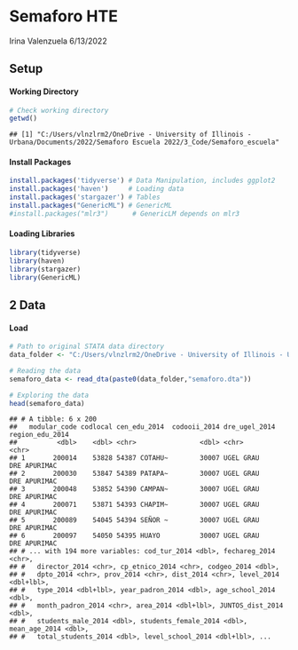 Semaforo HTE
================
Irina Valenzuela
6/13/2022

## Setup

#### Working Directory

``` r
# Check working directory
getwd()
```

    ## [1] "C:/Users/vlnzlrm2/OneDrive - University of Illinois - Urbana/Documents/2022/Semaforo Escuela 2022/3_Code/Semaforo_escuela"

#### Install Packages

``` r
install.packages('tidyverse') # Data Manipulation, includes ggplot2
install.packages('haven')     # Loading data
install.packages('stargazer') # Tables
install.packages("GenericML") # GenericML
#install.packages("mlr3")      # GenericLM depends on mlr3
```

#### Loading Libraries

``` r
library(tidyverse)
library(haven)
library(stargazer)
library(GenericML)
```

## 2 Data

#### Load

``` r
# Path to original STATA data directory
data_folder <- "C:/Users/vlnzlrm2/OneDrive - University of Illinois - Urbana/Documents/2022/Semaforo Escuela 2022/2_Data/"

# Reading the data
semaforo_data <- read_dta(paste0(data_folder,"semaforo.dta"))

# Exploring the data
head(semaforo_data)
```

    ## # A tibble: 6 x 200
    ##   modular_code codlocal cen_edu_2014  codooii_2014 dre_ugel_2014 region_edu_2014
    ##          <dbl>    <dbl> <chr>                <dbl> <chr>         <chr>          
    ## 1       200014    53828 54387 COTAHU~        30007 UGEL GRAU     DRE APURIMAC   
    ## 2       200030    53847 54389 PATAPA~        30007 UGEL GRAU     DRE APURIMAC   
    ## 3       200048    53852 54390 CAMPAN~        30007 UGEL GRAU     DRE APURIMAC   
    ## 4       200071    53871 54393 CHAPIM~        30007 UGEL GRAU     DRE APURIMAC   
    ## 5       200089    54045 54394 SEÑOR ~        30007 UGEL GRAU     DRE APURIMAC   
    ## 6       200097    54050 54395 HUAYO          30007 UGEL GRAU     DRE APURIMAC   
    ## # ... with 194 more variables: cod_tur_2014 <dbl>, fechareg_2014 <chr>,
    ## #   director_2014 <chr>, cp_etnico_2014 <chr>, codgeo_2014 <dbl>,
    ## #   dpto_2014 <chr>, prov_2014 <chr>, dist_2014 <chr>, level_2014 <dbl+lbl>,
    ## #   type_2014 <dbl+lbl>, year_padron_2014 <dbl>, age_school_2014 <dbl>,
    ## #   month_padron_2014 <chr>, area_2014 <dbl+lbl>, JUNTOS_dist_2014 <dbl>,
    ## #   students_male_2014 <dbl>, students_female_2014 <dbl>, mean_age_2014 <dbl>,
    ## #   total_students_2014 <dbl>, level_school_2014 <dbl+lbl>, ...
